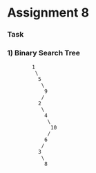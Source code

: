 # Assignment 8
### Task
### 1) Binary Search Tree

```text
        1
         \
          5
           \
            9
           /
          2
           \
            4
             \
              10
             /
            6
           /
          3
           \
            8

